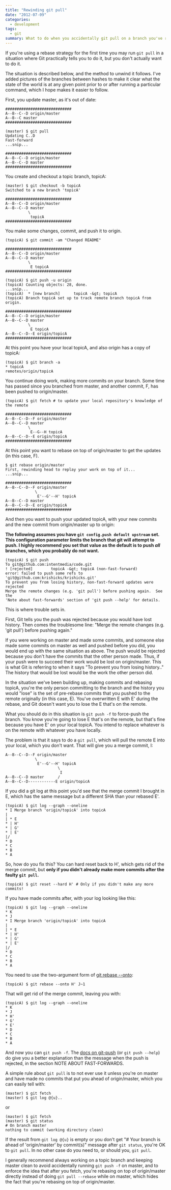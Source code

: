 ```yaml
---
title: "Rewinding git pull"
date: "2012-07-09"
categories:
  - development
tags:
  - git
summary: What to do when you accidentally git pull on a branch you've rebased.
---
```

If you're using a rebase strategy for the first time you may run `git pull` in a situation where Git practically tells you to do it, but you don't actually want to do it.

The situation is described below, and the method to unwind it follows. I've added pictures of the branches between hashes to make it clear what the state of the world is at any given point prior to or after running a particular command, which I hope makes it easier to follow.

First, you update master, as it's out of date:

    #############################
    A--B--C--D origin/master
    A--B--C master
    #############################
    
    (master) $ git pull
    Updating C..D
    Fast-forward
    ...snip...
    
    #############################
    A--B--C--D origin/master
    A--B--C--D master
    #############################

You create and checkout a topic branch, topicA:

    (master) $ git checkout -b topicA
    Switched to a new branch 'topicA'
    
    #############################
    A--B--C--D origin/master
    A--B--C--D master
              \
               topicA
    #############################

You make some changes, commit, and push it to origin.

    (topicA) $ git commit -am "Changed README"
    
    #############################
    A--B--C--D origin/master
    A--B--C--D master
              \
               E topicA
    #############################
    
    (topicA) $ git push -u origin
    (topicA) Counting objects: 28, done.
    ...snip...
    (topicA)  * [new branch]      topicA -&gt; topicA
    (topicA) Branch topicA set up to track remote branch topicA from origin.
    
    #############################
    A--B--C--D origin/master
    A--B--C--D master
              \
               E topicA
    A--B--C--D--E origin/topicA
    #############################

At this point you have your local topicA, and also origin has a copy of topicA:

    (topicA) $ git branch -a
    * topicA
    remotes/origin/topicA

You continue doing work, making more commits on your branch. Some time has passed since you branched from master, and another commit, F, has been pushed to origin/master.

    (topicA) $ git fetch # to update your local repository's knowledge of the remote
    
    #############################
    A--B--C--D--F origin/master
    A--B--C--D master
              \
               E--G--H topicA
    A--B--C--D--E origin/topicA
    #############################

At this point you want to rebase on top of origin/master to get the updates (in this case, F).

    $ git rebase origin/master
    First, rewinding head to replay your work on top of it...
    ...snip...
    
    #############################
    A--B--C--D--F origin/master
                 \
                  E'--G'--H' topicA
    A--B--C--D master
    A--B--C--D--E origin/topicA
    #############################

And then you want to push your updated topicA, with your new commits and the new commit from origin/master up to origin:

**The following assumes you have `git config.push default upstream` set. This configuration parameter limits the branch that git will attempt to push. I highly recommend you set that value as the default is to push *all* branches, which you probably do not want.**

    (topicA) $ git push
    To git@github.com:intentmedia/code.git
    ! [rejected]        topicA -&gt; topicA (non-fast-forward)
    error: failed to push some refs to 'git@github.com:krishicks/krishicks.git'
    To prevent you from losing history, non-fast-forward updates were rejected
    Merge the remote changes (e.g. 'git pull') before pushing again.  See the
    'Note about fast-forwards' section of 'git push --help' for details.

This is where trouble sets in.

First, Git tells you the push was rejected because you would have lost history. Then comes the troublesome line: "Merge the remote changes (e.g. 'git pull') before pushing again."

If you were working on master and made some commits, and someone else made some commits on master as well and pushed before you did, you would end up with the same situation as above. The push would be rejected because you don't have the commits that the other person made. Thus, if your push were to succeed their work would be lost on origin/master. This is what Git is referring to when it says "To prevent you from losing history.." The history that would be lost would be the work the other person did.

In the situation we've been building up, making commits and rebasing topicA, you're the only person committing to the branch and the history you would "lose" is the set of pre-rebase commits that you pushed to the remote originally (in this case, E). You've overwritten E with E' during the rebase, and Git doesn't want you to lose the E that's on the remote.

What you should do in this situation is `git push -f` to force-push the branch. You know you're going to lose E that's on the remote, but that's fine because you have E' on your local topicA. You intend to replace whatever is on the remote with whatever you have locally.

The problem is that it says to do a `git pull`, which will pull the remote E into your local, which you don't want. That will give you a merge commit, I:

    A--B--C--D--F origin/master
                 \
                  E'--G'--H' topicA
                           \
                            I
    A--B--C--D master      /
    A--B--C--D------------E origin/topicA


If you did a git log at this point you'd see that the merge commit I brought in E, which has the same message but a different SHA than your rebased E'.

    (topicA) $ git log --graph --oneline
    * I Merge branch 'origin/topicA' into topicA
    |
    | * E
    * | H'
    * | G'
    * | E'
    |/
    * D
    * C
    * B
    * A


So, how do you fix this? You can hard reset back to H', which gets rid of the merge commit, but **only if you didn't already make more commits after the faulty `git pull`.**

    (topicA) $ git reset --hard H' # Only if you didn't make any more commits!

If you have made commits after, with your log looking like this:

    (topicA) $ git log --graph --oneline
    * K
    * J
    * I Merge branch 'origin/topicA' into topicA
    |
    | * E
    * | H'
    * | G'
    * | E'
    |/
    * D
    * C
    * B
    * A

You need to use the two-argument form of [git rebase --onto](https://pivotallabs.com/users/khicks/blog/articles/2118-git-rebase-onto "git rebase --onto"):

    (topicA) $ git rebase --onto H' J~1

That will get rid of the merge commit, leaving you with:

    (topicA) $ git log --graph --oneline
    * K
    * J
    * H'
    * G'
    * E'
    * D
    * C
    * B
    * A

And now you can `git push -f`. The [docs on git-push](http://linux.die.net/man/1/git-push "docs on git-push") (or `git push --help`) do give you a better explanation than the message when the push is rejected, in the section NOTE ABOUT FAST-FORWARDS.

A simple rule about `git pull` is to not ever use it unless you're on master and have made no commits that put you ahead of origin/master, which you can easily tell with:

    (master) $ git fetch
    (master) $ git log @{u}..

or 

    (master) $ git fetch
    (master) $ git status
    # On branch master
    nothing to commit (working directory clean)

If the result from `git log @{u}` is empty or you don't get "# Your branch is ahead of 'origin/master' by  commit(s)" message after `git status`, you're OK to `git pull`. In no other case do you need to, or should you, `git pull`.

I generally recommend always working on a topic branch and keeping master clean to avoid accidentally running `git push -f` on master, and to enforce the idea that after you fetch, you're rebasing on top of origin/master directly instead of doing `git pull --rebase` while on master, which hides the fact that you're rebasing on top of origin/master.
